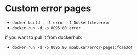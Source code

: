 # Custom error pages

- `docker build . -t error -f Dockerfile.error`
- `docker run -d -p 8095:80 error`

If you want to pull it from dockerhub:

- `docker run -d -p 8095:80 moabukar/error-pages:fcaa3c4`
